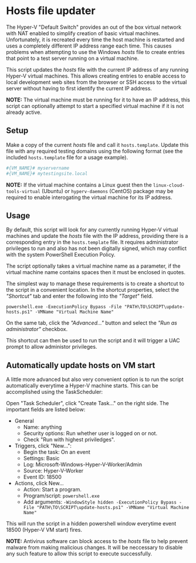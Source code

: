 # Hosts file updater

The Hyper-V "Default Switch" provides an out of the box virtual network with NAT enabled to simplify creation of basic virtual machines. Unfortunately, it is recreated every time the host machine is restarted and uses a completely different IP address range each time. This causes problems when attempting to use the Windows *hosts* file to create entries that point to a test server running on a virtual machine.

This script updates the *hosts* file with the current IP address of any running Hyper-V virtual machines. This allows creating entries to enable access to local development web sites from the browser or SSH access to the virtual server without having to first identify the current IP address.

**NOTE:** The virtual machine must be running for it to have an IP address, this script can optionally attempt to start a specified virtual machine if it is not already active.

## Setup

Make a copy of the current *hosts* file and call it `hosts.template`. Update this file with any required testing domains using the following format (see the included `hosts.template` file for a usage example).

```ini
#{VM_NAME}# myservername
#{VM_NAME}# mytestingsite.local
```

**NOTE:** If the virtual machine contains a Linux guest then the `linux-cloud-tools-virtual` (Ubuntu) or `hyperv-daemons` (CentOS) package may be required to enable interogating the virtual machine for its IP address.

## Usage

By default, this script will look for any currently running Hyper-V virtual machines and update the *hosts* file with the IP address, providing there is a corresponding entry in the `hosts.template` file. It requires administrator privileges to run and also has not been digitally signed, which may conflict with the system PowerShell Execution Policy.

The script optionally takes a virtual machine name as a parameter, if the virtual machine name contains spaces then it must be enclosed in quotes. 

The simplest way to manage these requirements is to create a shortcut to the script in a convenient location. In the shortcut properties, select the *"Shortcut"* tab and enter the following into the *"Target"* field.

```
powershell.exe -ExecutionPolicy Bypass -File "PATH\TO\SCRIPT\update-hosts.ps1" -VMName "Virtual Machine Name"
```

On the same tab, click the *"Advanced..."* button and select the *"Run as administrator"* checkbox.

This shortcut can then be used to run the script and it will trigger a UAC prompt to allow administor privileges.

## Automatically update hosts on VM start

A little more advanced but also very convenient option is to run the script automatically everytime a Hyper-V machine starts. This can be accomplished using the TaskScheduler:

Open "Task Scheduler", click "Create Task..." on the right side.  The
important fields are listed below:

- General
	* Name: anything
	* Security options: Run whether user is logged on or not.
	* Check "Run with highest priviledges".
- Triggers, click "New...":
	* Begin the task: On an event
	* Settings: Basic
	* Log: Microsoft-Windows-Hyper-V-Worker/Admin
	* Source: Hyper-V-Worker
	* Event ID: 18500
- Actions, click New...
	* Action: Start a program.
	* Program/script: `powershell.exe`
	* Add arguments: `-WindowStyle hidden -ExecutionPolicy Bypass -File "PATH\TO\SCRIPT\update-hosts.ps1" -VMName "Virtual Machine Name"`

This will run the script in a hidden powershell window everytime event 18500 (Hyper-V VM start) fires.

**NOTE:** Antivirus software can block access to the *hosts* file to help prevent malware from making malicious changes. It will be neccessary to disable any such feature to allow this script to execute successfully.
